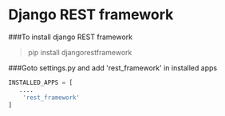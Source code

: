 # Django REST framework

###To install django REST framework

> pip install djangorestframework

###Goto settings.py and add 'rest_framework' in installed apps
```python
INSTALLED_APPS = [
   ....
    'rest_framework'
]
```